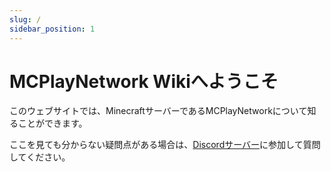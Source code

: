 ```yaml
---
slug: /
sidebar_position: 1
---
```


# MCPlayNetwork Wikiへようこそ

このウェブサイトでは、MinecraftサーバーであるMCPlayNetworkについて知ることができます。

ここを見ても分からない疑問点がある場合は、[Discordサーバー](https://discord.io/mcplaynetwork)に参加して質問してください。
